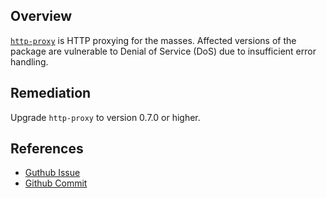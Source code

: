 ## Overview
[`http-proxy`](https://www.npmjs.com/package/http-proxy) is HTTP proxying for the masses.
Affected versions of the package are vulnerable to Denial of Service (DoS) due to insufficient error handling.

## Remediation
Upgrade `http-proxy` to version 0.7.0 or higher.

## References
- [Guthub Issue](https://github.com/nodejitsu/node-http-proxy/pull/101)
- [Github Commit](https://github.com/nodejitsu/node-http-proxy/commit/07c8d2ee6017264c3d4deac9f42ca264a3740b48)
